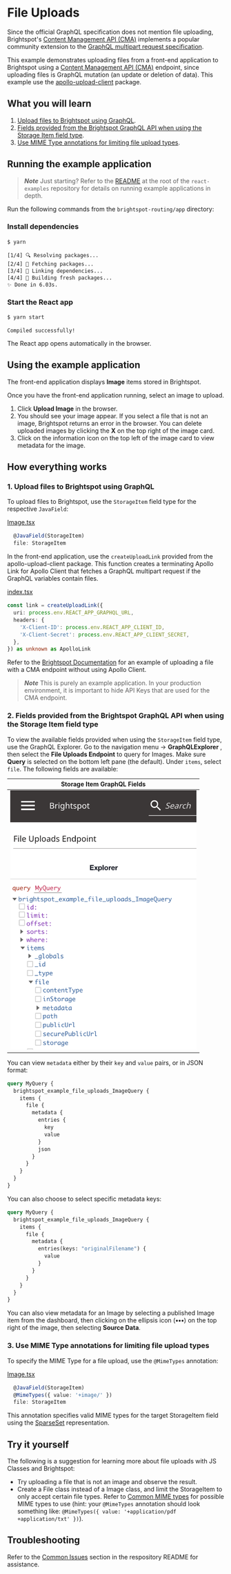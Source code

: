 # File Uploads
Since the official GraphQL specification does not mention file uploading, Brightspot's [Content Management API (CMA)](https://www.brightspot.com/documentation/brightspot-cms-developer-guide/hello-content-management-api) implements a popular community extension to the [GraphQL multipart request specification](https://github.com/jaydenseric/graphql-multipart-request-spec).

This example demonstrates uploading files from a front-end application to Brightspot using a [Content Management API (CMA)](https://www.brightspot.com/documentation/brightspot-cms-developer-guide/hello-content-management-api) endpoint, since uploading files is GraphQL mutation (an update or deletion of data). This example use the [apollo-upload-client](https://github.com/jaydenseric/apollo-upload-client) package.  
## What you will learn
1. [Upload files to Brightspot using GraphQL](#1-Upload-files-to-Brightspot-using-GraphQL).
2. [Fields provided from the Brightspot GraphQL API when using the Storage Item field type](#2-Fields-provided-from-the-Brightspot-GraphQL-API-when-using-th-Storage-Item-field-type).
3. [Use MIME Type annotations for limiting file upload types](#3-Use-MIME-Type-annotations-for-limiting-file-upload-types).

## Running the example application

> **_Note_** Just starting? Refer to the [README](/README.md) at the root of the `react-examples` repository for details on running example applications in depth.

Run the following commands from the `brightspot-routing/app` directory:

### Install dependencies

```sh
$ yarn
```

```
[1/4] 🔍 Resolving packages...
[2/4] 🚚 Fetching packages...
[3/4] 🔗 Linking dependencies...
[4/4] 🔨 Building fresh packages...
✨ Done in 6.03s.
```

### Start the React app

```sh
$ yarn start
```

```
Compiled successfully!
```

The React app opens automatically in the browser.

## Using the example application
The front-end application displays **Image** items stored in Brightspot. 

Once you have the front-end application running, select an image to upload. 
1. Click **Upload Image** in the browser. 
2. You should see your image appear. If you select a file that is not an image, Brightspot returns an error in the browser. You can delete uploaded images by clicking the **X** on the top right of the image card. 
3. Click on the information icon on the top left of the image card to view metadata for the image.
 
## How everything works

### 1. Upload files to Brightspot using GraphQL

To upload files to Brightspot, use the `StorageItem` field type for the respective `JavaField`: 

[Image.tsx](./brightspot/src/brightspot/example/file_uploads/Image.ts)

```typescript
  @JavaField(StorageItem)
  file: StorageItem
```

In the front-end application, use the `createUploadLink` provided from the apollo-upload-client package. This function creates a terminating Apollo Link for Apollo Client that fetches a GraphQL multipart request if the GraphQL variables contain files. 

[index.tsx](./app/src/index.tsx)

```typescript
const link = createUploadLink({
  uri: process.env.REACT_APP_GRAPHQL_URL,
  headers: {
    'X-Client-ID': process.env.REACT_APP_CLIENT_ID,
    'X-Client-Secret': process.env.REACT_APP_CLIENT_SECRET,
  },
}) as unknown as ApolloLink
```

Refer to the [Brightspot Documentation](https://www.brightspot.com/documentation/brightspot-cms-developer-guide/uploading-files-in-brightspot-content-management-api) for an example of uploading a file with a CMA endpoint without using Apollo Client.

> **_Note_** This is purely an example application. In your production environment, it is important to hide API Keys that are used for the CMA endpoint. 

### 2. Fields provided from the Brightspot GraphQL API when using the Storage Item field type

To view the available fields provided when using the `StorageItem` field type, use the GraphQL Explorer. Go to the navigation menu &rarr; **GraphQLExplorer** , then select the **File Uploads Endpoint** to query for Images. Make sure **Query** is selected on the bottom left pane (the default). Under `items`, select `file`. The following fields are available: 

| Storage Item GraphQL Fields                                            |
| -------------------------------------------------------- |
| <img  height=600 alt="Storage Item GraphQL Fields" src="images/storage-item-fields.png"> |



You can view `metadata` either by their `key` and `value` pairs, or in JSON format:

```graphql
query MyQuery {
  brightspot_example_file_uploads_ImageQuery {
    items {
      file {
        metadata {
          entries {
            key
            value
          }
          json
        }
      }
    }
  }
}
```

You can also choose to select specific metadata keys:

```graphql
query MyQuery {
  brightspot_example_file_uploads_ImageQuery {
    items {
      file {
        metadata {
          entries(keys: "originalFilename") {
            value
          }
        }
      }
    }
  }
}

```

You can also view metadata for an Image by selecting a published Image item from the dashboard, then clicking on the ellipsis icon (**•••**) on the top right of the image, then selecting **Source Data**. 

### 3. Use MIME Type annotations for limiting file upload types

To specify the MIME Type for a file upload, use the `@MimeTypes` annotation:

[Image.tsx](./brightspot/src/brightspot/example/file_uploads/Image.ts)

```typescript
  @JavaField(StorageItem)
  @MimeTypes({ value: '+image/' })
  file: StorageItem
```

This annotation specifies valid MIME types for the target StorageItem field using the [SparseSet](https://artifactory.psdops.com/psddev-releases/com/psddev/dari-util/3.3.607-xe0f27a/dari-util-3.3.607-xe0f27a-javadoc.jar!/com/psddev/dari/util/SparseSet.html) representation.

## Try it yourself
The following is a suggestion for learning more about file uploads with JS Classes and Brightspot:

- Try uploading a file that is not an image and observe the result. 
- Create a File class instead of a Image class, and limit the StorageItem to only accept certain file types. Refer to [Common MIME types](https://developer.mozilla.org/en-US/docs/Web/HTTP/Basics_of_HTTP/MIME_types/Common_types) for possible MIME types to use (hint: your `@MimeTypes` annotation should look something like: `@MimeTypes({ value: '+application/pdf +application/txt' })`).

## Troubleshooting
Refer to the [Common Issues](/README.md) section in the respository README for assistance.
